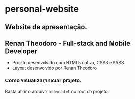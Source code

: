 # personal-website
## Website de apresentação.
## Renan Theodoro - Full-stack and Mobile Developer

- Projeto desenvolvido com HTML5 nativo, CSS3 e SASS.
- Layout desenvolvido por Renan Theodoro

### Como visualizar/iniciar projeto.

Basta abrir o arquivo `index.html` no root do projeto.
